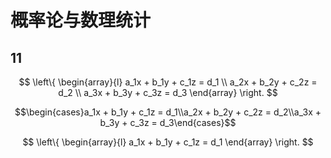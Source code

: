 # 概率论与数理统计

## 11
$$
\left\{
\begin{array}{l}
    a_1x + b_1y + c_1z = d_1 \\
    a_2x + b_2y + c_2z = d_2 \\
    a_3x + b_3y + c_3z = d_3
\end{array}
\right.
$$


$$\begin{cases}a_1x + b_1y + c_1z = d_1\\a_2x + b_2y + c_2z = d_2\\a_3x + b_3y + c_3z = d_3\end{cases}$$

$$
\left\{
\begin{array}{l}
a_1x + b_1y + c_1z = d_1
\end{array}
\right.
$$